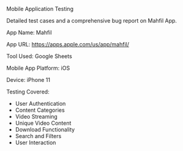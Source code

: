 Mobile Application Testing

Detailed test cases and a comprehensive bug report on Mahfil App.

App Name: Mahfil

App URL: https://apps.apple.com/us/app/mahfil/

Tool Used: Google Sheets

Mobile App Platform: iOS

Device: iPhone 11

Testing Covered:
  - User Authentication
  - Content Categories
  - Video Streaming
  - Unique Video Content
  - Download Functionality
  - Search and Filters
  - User Interaction
